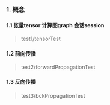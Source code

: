### 1. 概念
#### 1.1 张量tensor 计算图graph 会话session
> test1/tensorTest
#### 1.2 前向传播
> test2/forwardPropagationTest
#### 1.3 反向传播
> test3/bckPropagationTest
